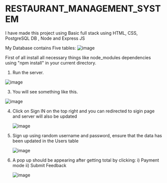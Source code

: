 # RESTAURANT_MANAGEMENT_SYSTEM
I have made this project using Basic full stack using HTML, CSS, PostgreSQL DB , Node and Express JS

My Database contains Five tables: 
![image](https://github.com/user-attachments/assets/d6ed4db9-c0dc-40eb-b065-11aecae5d11e)

First of all install all necessary things like node_modules dependencies using "npm install" in your current directory.

1) Run the server.
   
  ![image](https://github.com/user-attachments/assets/c93f743d-0b1d-447c-9ccc-4c55b001d8d7)

3) You will see something like this.
   
  ![image](https://github.com/user-attachments/assets/6830f647-6a36-4b5e-ba64-a962fa2760bb)

4) Click on Sign IN on the top right and you can redirected to sigin page and server will also be updated
   
   ![image](https://github.com/user-attachments/assets/1fd3e43a-a7ec-4740-8af6-8110cb0cbcca)

5) Sign up using random username and password, ensure that the data has been updated in the Users table

   ![image](https://github.com/user-attachments/assets/f0e2aa26-d99f-4294-abc1-b9794779a481)



7) A pop up should be appearing after getting total by clicking: i) Payment mode ii) Submit Feedback
   
   ![image](https://github.com/user-attachments/assets/ddbbc7b2-6652-47d1-8e70-5bf8d20eb982)

